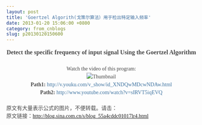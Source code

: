 ```yaml
---
layout: post
title: 'Goertzel Algorith(戈策尔算法）用于检出特定输入频率'
date: 2013-01-20 15:06:00 +0800
category: from_cnblogs
slug: p20130120150600
---
```



<div style="color:rgb(70,70,70); font-family:simsun; font-size:14px; line-height:21px; text-align:center">
<span style="word-wrap:normal; word-break:normal; line-height:24px; font-size:16px"><strong>Detect the specific frequency of input signal Using the Goertzel Algorithm</strong></span></div>
<div style="color:rgb(70,70,70); font-family:simsun; font-size:14px; line-height:21px">
<div><br>
</div>
<div style="text-align:center">Watch the video of this program:</div>
<div style="text-align:center"><img src="http://s16.sinaimg.cn/bmiddle/55a4cddcgc77f52e7719f&amp;690" alt="Thumbnail" title="" name="" style="margin:0px; padding:0px; border:0px; list-style:none"></div>
<div style="text-align:center"><strong>Path1:</strong>&nbsp;<wbr><a href="http://v.youku.com/v_show/id_XNDQwMDcwNDAw.html" style="text-decoration:initial; color:rgb(62,115,160)">http://v.youku.com/v_show/id_XNDQwMDcwNDAw.html</a></div>
<div style="text-align:center"><strong>Path2:</strong>&nbsp;<wbr><a href="http://www.youtube.com/watch?v=sIRVT5iqEVQ" style="text-decoration:initial; color:rgb(62,115,160)">http://www.youtube.com/watch?v=sIRVT5iqEVQ</a></div>
<div style="text-align:center"><br>
</div>
<div style="text-align:left">原文有大量表示公式的图片，不便转载。请击：<br>
原文链接：<a href="http://blog.sina.com.cn/s/blog_55a4cddc01017lr4.html">http://blog.sina.com.cn/s/blog_55a4cddc01017lr4.html</a></div>
<div style="text-align:left"><br>
</div>
</div>
   
